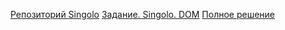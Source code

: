 [Репозиторий Singolo](https://github.com/vitsko/singolo)
[Задание. Singolo. DOM](https://github.com/rolling-scopes-school/tasks/blob/master/tasks/markups/level-2/singolo/singolo-DOM-ru.md)
[Полное решение](https://vitsko.github.io/singolo)